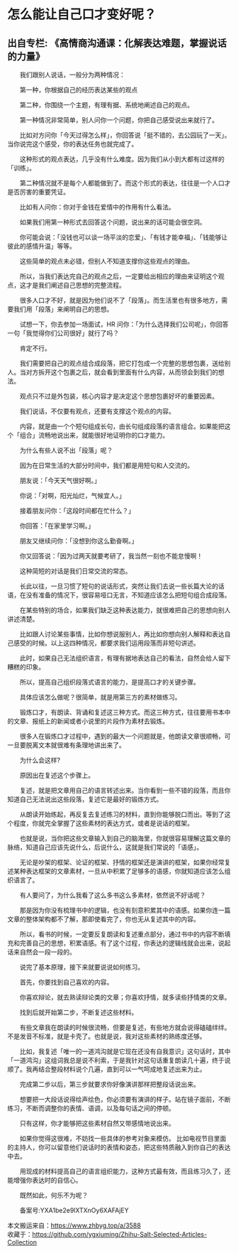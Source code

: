# 怎么能让自己口才变好呢？  
## 出自专栏: 《高情商沟通课：化解表达难题，掌握说话的力量》  
&emsp;&emsp;我们跟别人说话，一般分为两种情况：  
  
&emsp;&emsp;第一种，你根据自己的经历表达某些的观点  
  
&emsp;&emsp;第二种，你围绕一个主题，有理有据、系统地阐述自己的观点。  
  
&emsp;&emsp;第一种情况非常简单，别人问你一个问题，你把自己感受说出来就行了。  
  
&emsp;&emsp;比如对方问你「今天过得怎么样」，你回答说「挺不错的，去公园玩了一天」。当你说完这个感受，你的表达任务也就完成了。  
  
&emsp;&emsp;这种形式的观点表达，几乎没有什么难度。因为我们从小到大都有过这样的「训练」。  
  
&emsp;&emsp;第二种情况就不是每个人都能做到了。而这个形式的表达，往往是一个人口才是否厉害的重要凭证。  
  
&emsp;&emsp;比如有人问你：你对于金钱在爱情中的作用有什么看法。  
  
&emsp;&emsp;如果我们用第一种形式去回答这个问题，说出来的话可能会很空洞。  
  
&emsp;&emsp;你可能会说：「没钱也可以谈一场平淡的恋爱」、「有钱才能幸福」、「钱能够让彼此的感情升温」等等。  
  
&emsp;&emsp;这些简单的观点未必错，但别人不知道支撑你这些观点的理由。  
  
&emsp;&emsp;所以，当我们表达完自己的观点之后，一定要给出相应的理由来证明这个观点，这才是我们阐述自己思想的完整流程。  
  
&emsp;&emsp;很多人口才不好，就是因为他们说不了「段落」。而生活里也有很多地方，需要我们用「段落」来阐明自己的思想。  
  
&emsp;&emsp;试想一下，你去参加一场面试，HR 问你：「为什么选择我们公司呢」，你回答一句「我觉得你们公司很好」就行了吗？  
  
&emsp;&emsp;肯定不行。  
  
&emsp;&emsp;我们需要把自己的观点组合成段落，把它打包成一个完整的思想包裹，送给别人。当对方拆开这个包裹之后，就会看到里面有什么内容，从而领会到我们的想法。  
  
&emsp;&emsp;观点只不过是外包装，核心内容才是决定这个思想包裹好坏的重要因素。  
  
&emsp;&emsp;我们说话，不仅要有观点，还要有支撑这个观点的内容。  
  
&emsp;&emsp;内容，就是由一个个短句组成长句，由长句组成段落的语言组合。如果能把这个「组合」流畅地说出来，就能很好地证明你的口才能力。  
  
&emsp;&emsp;为什么有些人说不出「段落」呢？  
  
&emsp;&emsp;因为在日常生活的大部分时间中，我们都是用短句和人交流的。  
  
&emsp;&emsp;朋友说：「今天天气很好啊。」  
  
&emsp;&emsp;你说：「对啊，阳光灿烂，气候宜人。」  
  
&emsp;&emsp;接着朋友问你：「这段时间都在忙什么？」  
  
&emsp;&emsp;你回答：「在家里学习啊。」  
  
&emsp;&emsp;朋友又继续问你：「没想到你这么勤奋啊。」  
  
&emsp;&emsp;你又回答说：「因为过两天就要考研了，我当然一刻也不能怠慢啊！  
  
&emsp;&emsp;这种简短的对话是我们日常交流的常态。  
  
&emsp;&emsp;长此以往，一旦习惯了短句的说话形式，突然让我们去说一些长篇大论的话语，在没有准备的情况下，很容易哑口无言，不知道应该怎么把短句组合成段落。  
  
&emsp;&emsp;在某些特别的场合，如果我们缺乏这种表达能力，就很难把自己的思想向别人讲述清楚。  
  
&emsp;&emsp;比如跟人讨论某些事情，比如你想说服别人，再比如你想向别人解释和表达自己感受的时候。以上这四种情况，都要求我们运用段落而非短句讲述。  
  
&emsp;&emsp;此时，如果自己无法组织语言，有理有据地表达自己的看法，自然会给人留下糟糕的印象。  
  
&emsp;&emsp;所以，提高自己组织段落式语言的能力，是提高口才的关键步骤。  
  
&emsp;&emsp;具体应该怎么做呢？很简单，就是用第三方的素材做练习。  
  
&emsp;&emsp;锻炼口才，有朗读、背诵和复述这三种方式。而这三种方式，往往要用书本中的文章、报纸上的新闻或者小说里的片段作为素材去锻炼。  
  
&emsp;&emsp;很多人在锻炼口才过程中，遇到的最大一个问题就是，他朗读文章很顺畅，可一旦要脱离文本就很难有条理地讲出来了。  
  
&emsp;&emsp;为什么会这样?  
  
&emsp;&emsp;原因出在复述这个步骤上。  
  
&emsp;&emsp;复述，就是把文章用自己的语言转述出来。当你看到一些不错的段落，而且你知道自己无法说出这些段落，复述它是最好的锻炼方式。  
  
&emsp;&emsp;从朗读开始练起，再反复去复述练习的材料，直到你能够脱口而出。等到了这个程度，你就完全掌握了这些素材的表达方式，或者是说话的框架。  
  
&emsp;&emsp;也就是说，当你把这些文章输入到自己的脑海里，你就很容易理解这篇文章的脉络，知道自己应该先说什么，后说什么，这就是我们常说的「语感」。  
  
&emsp;&emsp;无论是吵架的框架、论证的框架、抒情的框架还是演讲的框架，如果你经常复述某种表达框架的文章素材，一旦从中积累了足够多的语感，你就知道应该怎么组织语言了。  
  
&emsp;&emsp;有人要问了，为什么我看了这么多书这么多素材，依然说不好话呢？  
  
&emsp;&emsp;那是因为你没有梳理书中的逻辑，也没有刻意积累其中的语感。如果你连一篇文章的整体架构都不了解，那即使看完了，你也无从复述其中的内容。  
  
&emsp;&emsp;所以，看书的时候，一定要反复朗读和复述重点部分，通过书中的内容不断填充和完善自己的思想，积累语感。有了这个过程，你表达的逻辑线就会出来，说起话来自然会一段一段的。  
  
&emsp;&emsp;说完了基本原理，接下来就要说说如何练习。  
  
&emsp;&emsp;首先，你要找到自己喜欢的内容。  
  
&emsp;&emsp;你喜欢辩论，就去熟读辩论类的文章；你喜欢抒情，就多读些抒情类的文章。  
  
&emsp;&emsp;找到后就开始第二步，不断复述这些材料。  
  
&emsp;&emsp;有些文章我在朗读的时候很流畅，但要是复述，有些地方就会说得磕磕绊绊。不是发音不标准，就是卡壳了。也就是说，我对这些素材的熟练度还够。  
  
&emsp;&emsp;比如，我复述「唯一的一道鸿沟就是它现在还没有自我意识」这句话时，其中「一道鸿沟」这组词我总是说不利索，于是我针对这句话重复朗读几十遍，终于说顺了。我再结合整段材料说个几遍，直到可以一气呵成地复述出来为止。  
  
&emsp;&emsp;完成第二步以后，第三步就要求你好像演讲那样把整段话说出来。  
  
&emsp;&emsp;想要把一大段话说得绘声绘色，你必须要有演讲的样子。站在镜子面前，不断练习，不断而调整你的表情、语调，以及每句话之间的停顿。  
  
&emsp;&emsp;只有这样，你才能够把这些素材自然又带感情地说出来。  
  
&emsp;&emsp;如果你觉得这很难，不妨找一些具体的参考对象来模仿。 比如电视节目里面的主持人，你可以留意他们说话时的表情和姿态，把这些特质融入到你自己的表达中去。  
  
&emsp;&emsp;用现成的材料提高自己的语言组织能力，这种方式最有效，而且练习久了，还能增强你表达时的自信心。  
  
&emsp;&emsp;既然如此，何乐不为呢？  
  
&emsp;&emsp;备案号:YXA1be2e9lXTXnOy6XAFAjEY  
  
本文搬运来自：https://www.zhbyg.top/a/3588  
 收藏于：https://github.com/ygxiuming/Zhihu-Salt-Selected-Articles-Collection